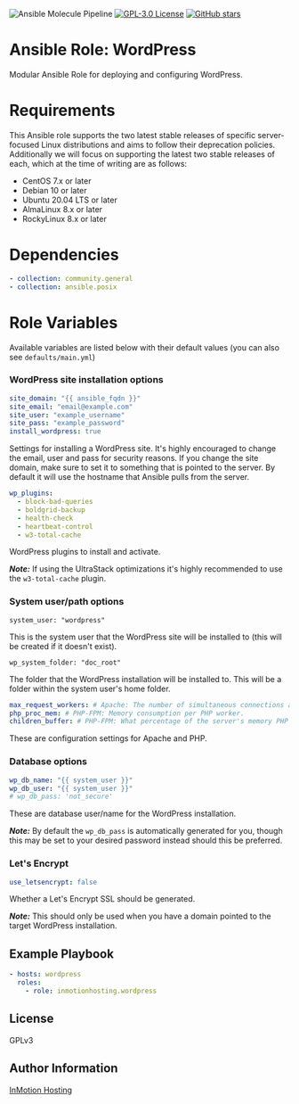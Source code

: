 ![Ansible Molecule Pipeline](https://github.com/inmotionhosting/ansible-role-wordpress/actions/workflows/main.yml/badge.svg) [![GPL-3.0 License](https://img.shields.io/github/license/inmotionhosting/ansible-role-wordpress.svg?color=blue)](https://github.com/inmotionhosting/ansible-role-wordpress/blob/master/LICENSE) [![GitHub stars](https://img.shields.io/github/stars/inmotionhosting/ansible-role-wordpress.svg)](https://github.com/inmotionhosting/ansible-role-wordpress/stargazers)

# Ansible Role: WordPress
Modular Ansible Role for deploying and configuring WordPress.

# Requirements
This Ansible role supports the two latest stable releases of specific
server-focused Linux distributions and aims to follow their deprecation
policies. Additionally we will focus on supporting the latest two stable
releases of each, which at the time of writing are as follows:

* CentOS 7.x or later
* Debian 10 or later
* Ubuntu 20.04 LTS or later
* AlmaLinux 8.x or later
* RockyLinux 8.x or later

# Dependencies
```yaml
- collection: community.general
- collection: ansible.posix
```

# Role Variables
Available variables are listed below with their default values (you can also see `defaults/main.yml`)

### WordPress site installation options
```yaml
site_domain: "{{ ansible_fqdn }}"
site_email: "email@example.com"
site_user: "example_username"
site_pass: "example_password"
install_wordpress: true
```

Settings for installing a WordPress site. It's highly encouraged to change the email, user and pass for security reasons. If you change the site domain, make sure to set it to something that is pointed to the server. By default it will use the hostname that Ansible pulls from the server.

```yaml
wp_plugins:
  - block-bad-queries
  - boldgrid-backup
  - health-check
  - heartbeat-control
  - w3-total-cache
```

WordPress plugins to install and activate.

___Note:___ If using the UltraStack optimizations it's highly recommended to use the `w3-total-cache` plugin.

### System user/path options
```
system_user: "wordpress"
```
This is the system user that the WordPress site will be installed to (this will be created if it doesn't exist).

```
wp_system_folder: "doc_root"
```

The folder that the WordPress installation will be installed to. This will be a folder within the system user's home folder.

```yaml
max_request_workers: # Apache: The number of simultaneous connections allowed. Must be a multiple of 25.
php_proc_mem: # PHP-FPM: Memory consumption per PHP worker.
children_buffer: # PHP-FPM: What percentage of the server's memory PHP can consume.
```

These are configuration settings for Apache and PHP.

### Database options
```yaml
wp_db_name: "{{ system_user }}"
wp_db_user: "{{ system_user }}"
# wp_db_pass: 'not_secure'
```

These are database user/name for the WordPress installation.

___Note:___ By default the `wp_db_pass` is automatically generated for you, though this may be set to your desired password instead should this be preferred.

### Let's Encrypt
```yaml
use_letsencrypt: false
```

Whether a Let's Encrypt SSL should be generated.

___Note:___ This should only be used when you have a domain pointed to the target WordPress installation.

## Example Playbook
```yaml
- hosts: wordpress
  roles:
    - role: inmotionhosting.wordpress
```

## License
GPLv3

## Author Information
[InMotion Hosting](https://inmotionhosting.com)
